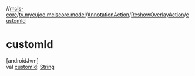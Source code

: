 //[mcls-core](../../../../index.md)/[tv.mycujoo.mclscore.model](../../index.md)/[AnnotationAction](../index.md)/[ReshowOverlayAction](index.md)/[customId](custom-id.md)

# customId

[androidJvm]\
val [customId](custom-id.md): [String](https://kotlinlang.org/api/latest/jvm/stdlib/kotlin/-string/index.html)
